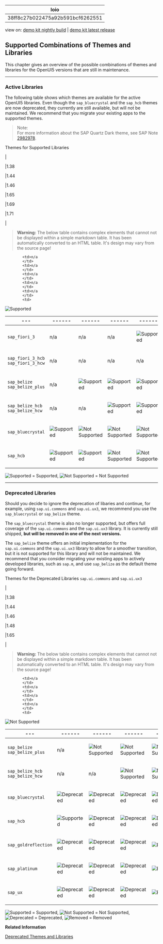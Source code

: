 <!-- loio38ff8c27b022475a92b591bcf6262551 -->

| loio |
| -----|
| 38ff8c27b022475a92b591bcf6262551 |

<div id="loio">

view on: [demo kit nightly build](https://openui5nightly.hana.ondemand.com/#/topic/38ff8c27b022475a92b591bcf6262551) | [demo kit latest release](https://openui5.hana.ondemand.com/#/topic/38ff8c27b022475a92b591bcf6262551)</div>

## Supported Combinations of Themes and Libraries

This chapter gives an overview of the possible combinations of themes and libraries for the OpenUI5 versions that are still in maintenance.

***

### Active Libraries

The following table shows which themes are available for the active OpenUI5 libraries. Even though the `sap_bluecrystal` and the `sap_hcb` themes are now deprecated, they currently are still available, but will not be maintained. We recommend that you migrate your existing apps to the supported themes.

> Note:  
> For more information about the SAP Quartz Dark theme, see SAP Note [2982978](https://launchpad.support.sap.com/#/notes/2982978).

 <a name="loio38ff8c27b022475a92b591bcf6262551__table_prf_w4r_zy"/>Themes for Supported Libraries

| 

|1.38

|1.44

|1.46

|1.65

|1.69

|1.71

|
 > **Warning:** The below table contains complex elements that cannot not be displayed within a simple markdown table. It has been automatically converted to an HTML table. It's design may vary from the source page!

<table>
	<thead>
		<tr>
			<th>---</th>
			<th>------</th>
			<th>------</th>
			<th>------</th>
			<th>------</th>
			<th>------</th>
			<th>------</th>
		</tr>
	</thead>
	<tbody>

			<td>n/a
			</td>
			<td>n/a
			</td>
			<td>n/a
			</td>
			<td>n/a
			</td>
			<td>n/a
			</td>
			<td> 

![Supported](loio3cb17ee88aed44d2bf1d14b97728c709_LowRes.gif) 
			</td>
		</tr>
		<tr>
			<td> `sap_fiori_3` 
			</td>
			<td>n/a
			</td>
			<td>n/a
			</td>
			<td>n/a
			</td>
			<td> 

![Supported](loio3cb17ee88aed44d2bf1d14b97728c709_LowRes.gif) 
			</td>
			<td> 

![Supported](loio3cb17ee88aed44d2bf1d14b97728c709_LowRes.gif) 
			</td>
			<td> 

![Supported](loio3cb17ee88aed44d2bf1d14b97728c709_LowRes.gif) 
			</td>
		</tr>
		<tr>
			<td>`sap_fiori_3_hcb`
`sap_fiori_3_hcw`
			</td>
			<td>n/a
			</td>
			<td>n/a
			</td>
			<td>n/a
			</td>
			<td>n/a
			</td>
			<td> 

![Supported](loio3cb17ee88aed44d2bf1d14b97728c709_LowRes.gif) 
			</td>
			<td> 

![Supported](loio3cb17ee88aed44d2bf1d14b97728c709_LowRes.gif) 
			</td>
		</tr>
		<tr>
			<td>`sap_belize`
`sap_belize_plus`
			</td>
			<td>n/a
			</td>
			<td> 

![Supported](loio3cb17ee88aed44d2bf1d14b97728c709_LowRes.gif) 
			</td>
			<td> 

![Supported](loio3cb17ee88aed44d2bf1d14b97728c709_LowRes.gif) 
			</td>
			<td> 

![Supported](loio3cb17ee88aed44d2bf1d14b97728c709_LowRes.gif) 
			</td>
			<td> 

![Supported](loio3cb17ee88aed44d2bf1d14b97728c709_LowRes.gif) 
			</td>
			<td> 

![Supported](loio3cb17ee88aed44d2bf1d14b97728c709_LowRes.gif) 
			</td>
		</tr>
		<tr>
			<td>`sap_belize_hcb`
`sap_belize_hcw`
			</td>
			<td>n/a
			</td>
			<td>n/a
			</td>
			<td> 

![Supported](loio3cb17ee88aed44d2bf1d14b97728c709_LowRes.gif) 
			</td>
			<td> 

![Supported](loio3cb17ee88aed44d2bf1d14b97728c709_LowRes.gif) 
			</td>
			<td> 

![Supported](loio3cb17ee88aed44d2bf1d14b97728c709_LowRes.gif) 
			</td>
			<td> 

![Supported](loio3cb17ee88aed44d2bf1d14b97728c709_LowRes.gif) 
			</td>
		</tr>
		<tr>
			<td> `sap_bluecrystal` 
			</td>
			<td> 

![Supported](loio3cb17ee88aed44d2bf1d14b97728c709_LowRes.gif) 
			</td>
			<td> 

![Not Supported](loiod355123503654aae97106b021020b7be_LowRes.png) 
			</td>
			<td> 

![Not Supported](loiod355123503654aae97106b021020b7be_LowRes.png) 
			</td>
			<td> 

![Not Supported](loiod355123503654aae97106b021020b7be_LowRes.png) 
			</td>
			<td> 

![Not Supported](loiod355123503654aae97106b021020b7be_LowRes.png) 
			</td>
			<td> 

![Not Supported](loiod355123503654aae97106b021020b7be_LowRes.png) 
			</td>
		</tr>
		<tr>
			<td> `sap_hcb` 
			</td>
			<td> 

![Supported](loio3cb17ee88aed44d2bf1d14b97728c709_LowRes.gif) 
			</td>
			<td> 

![Supported](loio3cb17ee88aed44d2bf1d14b97728c709_LowRes.gif) 
			</td>
			<td> 

![Not Supported](loiod355123503654aae97106b021020b7be_LowRes.png) 
			</td>
			<td>

![Not Supported](loiod355123503654aae97106b021020b7be_LowRes.png)
			</td>
			<td> 

![Not Supported](loiod355123503654aae97106b021020b7be_LowRes.png) 
			</td>
			<td> 

![Not Supported](loiod355123503654aae97106b021020b7be_LowRes.png) 
			</td>
		</tr>
	</tbody>
</table>

![Supported](loio3cb17ee88aed44d2bf1d14b97728c709_LowRes.gif) = Supported, ![Not Supported](loiod355123503654aae97106b021020b7be_LowRes.png) = Not Supported

***

<a name="loio38ff8c27b022475a92b591bcf6262551__section_yh3_vnz_zy"/>

### Deprecated Libraries

Should you decide to ignore the deprecation of libaries and continue, for example, using `sap.ui.commons` and `sap.ui.ux3`, we recommend you use the `sap_bluecrystal` or `sap_belize` theme.

The `sap_bluecrystal` theme is also no longer supported, but offers full coverage of the `sap.ui.commons` and the `sap.ui.ux3` library. It is currently still shipped, **but will be removed in one of the next versions.**

The `sap_belize` theme offers an initial implementation for the `sap.ui.commons` and the `sap.ui.ux3` library to allow for a smoother transition, but it is not supported for this library and will not be maintained. We recommend that you consider migrating your existing apps to actively developed libraries, such as `sap.m`, and use `sap_belize` as the default theme going forward.

 <a name="loio38ff8c27b022475a92b591bcf6262551__table_xpk_zqr_zy"/>Themes for the Deprecated Libraries `sap.ui.commons` and `sap.ui.ux3`

| 

|1.38

|1.44

|1.46

|1.48

|1.65

|
 > **Warning:** The below table contains complex elements that cannot not be displayed within a simple markdown table. It has been automatically converted to an HTML table. It's design may vary from the source page!

<table>
	<thead>
		<tr>
			<th>---</th>
			<th>------</th>
			<th>------</th>
			<th>------</th>
			<th>------</th>
			<th>------</th>
		</tr>
	</thead>
	<tbody>

			<td>n/a
			</td>
			<td>n/a
			</td>
			<td>n/a
			</td>
			<td>n/a
			</td>
			<td> 

![Not Supported](loiod355123503654aae97106b021020b7be_LowRes.png) 
			</td>
		</tr>
		<tr>
			<td>`sap_belize`
`sap_belize_plus`
			</td>
			<td>n/a
			</td>
			<td> 

![Not Supported](loiod355123503654aae97106b021020b7be_LowRes.png) 
			</td>
			<td> 

![Not Supported](loiod355123503654aae97106b021020b7be_LowRes.png) 
			</td>
			<td> 

![Not Supported](loiod355123503654aae97106b021020b7be_LowRes.png) 
			</td>
			<td> 

![Not Supported](loiod355123503654aae97106b021020b7be_LowRes.png) 
			</td>
		</tr>
		<tr>
			<td>`sap_belize_hcb`
`sap_belize_hcw`
			</td>
			<td>n/a
			</td>
			<td>n/a
			</td>
			<td> 

![Not Supported](loiod355123503654aae97106b021020b7be_LowRes.png) 
			</td>
			<td> 

![Not Supported](loiod355123503654aae97106b021020b7be_LowRes.png) 
			</td>
			<td> 

![Not Supported](loiod355123503654aae97106b021020b7be_LowRes.png) 
			</td>
		</tr>
		<tr>
			<td> `sap_bluecrystal` 
			</td>
			<td> 

![Deprecated](loio3ea53dcd3acc4783a7a4b83e10c8f1aa_LowRes.gif) 
			</td>
			<td> 

![Deprecated](loio3ea53dcd3acc4783a7a4b83e10c8f1aa_LowRes.gif) 
			</td>
			<td> 

![Deprecated](loio3ea53dcd3acc4783a7a4b83e10c8f1aa_LowRes.gif) 
			</td>
			<td> 

![Deprecated](loio3ea53dcd3acc4783a7a4b83e10c8f1aa_LowRes.gif) 
			</td>
			<td> 

![Deprecated](loio3ea53dcd3acc4783a7a4b83e10c8f1aa_LowRes.gif) 
			</td>
		</tr>
		<tr>
			<td> `sap_hcb` 
			</td>
			<td> 

![Supported](loio3cb17ee88aed44d2bf1d14b97728c709_LowRes.gif) 
			</td>
			<td> 

![Deprecated](loio3ea53dcd3acc4783a7a4b83e10c8f1aa_LowRes.gif) 
			</td>
			<td> 

![Deprecated](loio3ea53dcd3acc4783a7a4b83e10c8f1aa_LowRes.gif) 
			</td>
			<td> 

![Deprecated](loio3ea53dcd3acc4783a7a4b83e10c8f1aa_LowRes.gif) 
			</td>
			<td> 

![Deprecated](loio3ea53dcd3acc4783a7a4b83e10c8f1aa_LowRes.gif) 
			</td>
		</tr>
		<tr>
			<td> `sap_goldreflection` 
			</td>
			<td> 

![Deprecated](loio3ea53dcd3acc4783a7a4b83e10c8f1aa_LowRes.gif) 
			</td>
			<td> 

![Deprecated](loio3ea53dcd3acc4783a7a4b83e10c8f1aa_LowRes.gif) 
			</td>
			<td> 

![Deprecated](loio3ea53dcd3acc4783a7a4b83e10c8f1aa_LowRes.gif) 
			</td>
			<td> 

![Removed](loio5befb5af20ed42fd9052a99014d953a3_LowRes.gif) 
			</td>
			<td> 

![Removed](loio5befb5af20ed42fd9052a99014d953a3_LowRes.gif) 
			</td>
		</tr>
		<tr>
			<td> `sap_platinum` 
			</td>
			<td> 

![Deprecated](loio3ea53dcd3acc4783a7a4b83e10c8f1aa_LowRes.gif) 
			</td>
			<td> 

![Deprecated](loio3ea53dcd3acc4783a7a4b83e10c8f1aa_LowRes.gif) 
			</td>
			<td> 

![Deprecated](loio3ea53dcd3acc4783a7a4b83e10c8f1aa_LowRes.gif) 
			</td>
			<td> 

![Removed](loio5befb5af20ed42fd9052a99014d953a3_LowRes.gif) 
			</td>
			<td> 

![Removed](loio5befb5af20ed42fd9052a99014d953a3_LowRes.gif) 
			</td>
		</tr>
		<tr>
			<td> `sap_ux` 
			</td>
			<td> 

![Deprecated](loio3ea53dcd3acc4783a7a4b83e10c8f1aa_LowRes.gif) 
			</td>
			<td> 

![Deprecated](loio3ea53dcd3acc4783a7a4b83e10c8f1aa_LowRes.gif) 
			</td>
			<td> 

![Deprecated](loio3ea53dcd3acc4783a7a4b83e10c8f1aa_LowRes.gif) 
			</td>
			<td> 

![Removed](loio5befb5af20ed42fd9052a99014d953a3_LowRes.gif) 
			</td>
			<td> 

![Removed](loio5befb5af20ed42fd9052a99014d953a3_LowRes.gif) 
			</td>
		</tr>
	</tbody>
</table>

![Supported](loio3cb17ee88aed44d2bf1d14b97728c709_LowRes.gif) = Supported, ![Not Supported](loiod355123503654aae97106b021020b7be_LowRes.png) = Not Supported, ![Deprecated](loio3ea53dcd3acc4783a7a4b83e10c8f1aa_LowRes.gif) = Deprecated, ![Removed](loio5befb5af20ed42fd9052a99014d953a3_LowRes.gif) = Removed

**Related Information**  


[Deprecated Themes and Libraries](Deprecated_Themes_and_Libraries_a87ca84.md)

